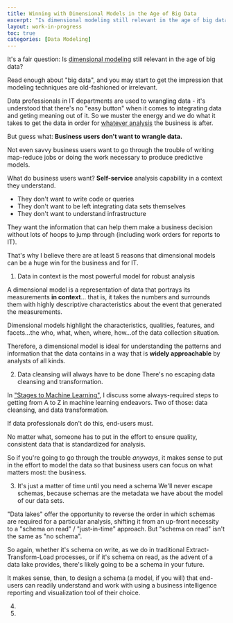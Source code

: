 ```yaml
---
title: Winning with Dimensional Models in the Age of Big Data
excerpt: "Is dimensional modeling still relevant in the age of big data? Here are 5 reasons why the answer is an emphatic \"yes\"!"
layout: work-in-progress
toc: true
categories: [Data Modeling]
---
```


It's a fair question: Is [dimensional modeling](https://www.dataday.life/what-is-a-dimensional-model/) still relevant in the age of big data?

Read enough about "big data", and you may start to get the impression that modeling techniques are old-fashioned or irrelevant.

Data professionals in IT departments are used to wrangling data - it's understood that there's no "easy button" when it comes to integrating data and geting meaning out of it.  So we muster the energy and we do what it takes to get the data in order for [whatever analysis](https://www.dataday.life/what-types-of-data-analysis-are-there/) the business is after.

But guess what:  **Business users don't want to wrangle data.**

Not even savvy business users want to go through the trouble of writing map-reduce jobs or doing the work necessary to produce predictive models.

What do business users want? **Self-service** analysis capability in a context they understand.
* They don't want to write code or queries
* They don't want to be left integrating data sets themselves
* They don't want to understand infrastructure

They want the information that can help them make a business decision without lots of hoops to jump through (including work orders for reports to IT).

That's why I believe there are at least 5 reasons that dimensional models can be a huge win for the business and for IT.

1. Data in context is the most powerful model for robust analysis

A dimensional model is a representation of data that portrays its measurements **in context**... that is, it takes the numbers and surrounds them with highly descriptive characteristics about the event that generated the measurements.

Dimensional models highlight the characteristics, qualities, features, and facets...the who, what, when, where, how...of the data collection situation.

Therefore, a dimensional model is ideal for understanding the patterns and information that the data contains in a way that is **widely approachable** by analysts of all kinds.

2. Data cleansing will always have to be done
There's no escaping data cleansing and transformation.  

In ["Stages to Machine Learning"](https://www.dataday.life/stages-to-machine-learning/), I discuss some always-required steps to getting from A to Z in machine learning endeavors.  Two of those:  data cleansing, and data transformation.

If data professionals don't do this, end-users must. 

No matter what, someone has to put in the effort to ensure quality, consistent data that is standardized for analysis.

So if you're going to go through the trouble *anyways*, it makes sense to put in the effort to model the data so that business users can focus on what matters most: the business.

3. It's just a matter of time until you need a schema
We'll never escape schemas, because schemas are the metadata we have about the model of our data sets.

"Data lakes" offer the opportunity to reverse the order in which schemas are required for a particular analysis, shifting it from an up-front necessity to a "schema on read" / "just-in-time" approach.  But "schema on read" isn't the same as "no schema".

So again, whether it's schema on write, as we do in traditional Extract-Transform-Load processes, or if it's schema on read, as the advent of a data lake provides, there's likely going to be a schema in your future.

It makes sense, then, to design a schema (a model, if you will) that end-users can readily understand and work with using a business intelligence reporting and visualization tool of their choice.

4.

5.
